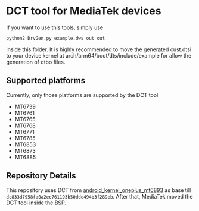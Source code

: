 # DCT tool for MediaTek devices

If you want to use this tools, simply use

    python2 DrvGen.py example.dws out out

inside this folder. It is highly recommended to move the generated cust.dtsi to
your device kernel at arch/arm64/boot/dts/include/example for allow the generation of dtbo files.

## Supported platforms
Currently, only those platforms are supported by the DCT tool

- MT6739
- MT6761
- MT6765
- MT6768
- MT6771
- MT6785
- MT6853
- MT6873
- MT6885

## Repository Details
This repository uses DCT from [android_kernel_oneplus_mt6893](https://github.com/OnePlusOSS/android_kernel_oneplus_mt6893/) as base till `dc833d7958fa0a2ec761193b50dde494b3f289eb`.
After that, MediaTek moved the DCT tool inside the BSP.
